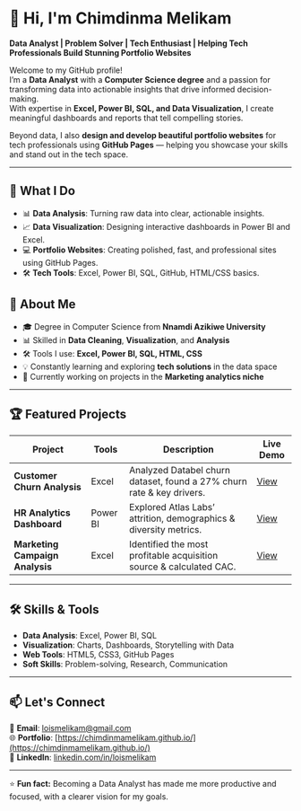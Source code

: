 # 👋 Hi, I'm Chimdinma Melikam  
**Data Analyst | Problem Solver | Tech Enthusiast | Helping Tech Professionals Build Stunning Portfolio Websites**

Welcome to my GitHub profile!  
I’m a **Data Analyst** with a **Computer Science degree** and a passion for transforming data into actionable insights that drive informed decision-making.  
With expertise in **Excel, Power BI, SQL, and Data Visualization**, I create meaningful dashboards and reports that tell compelling stories.  

Beyond data, I also **design and develop beautiful portfolio websites** for tech professionals using **GitHub Pages** — helping you showcase your skills and stand out in the tech space.


---
## 🌟 What I Do
- 📊 **Data Analysis**: Turning raw data into clear, actionable insights.
- 📈 **Data Visualization**: Designing interactive dashboards in Power BI and Excel.
- 💻 **Portfolio Websites**: Creating polished, fast, and professional sites using GitHub Pages.
- 🛠 **Tech Tools**: Excel, Power BI, SQL, GitHub, HTML/CSS basics.

## 🚀 About Me
- 🎓 Degree in Computer Science from **Nnamdi Azikiwe University**  
- 📊 Skilled in **Data Cleaning**, **Visualization**, and **Analysis**  
- 🛠 Tools I use: **Excel, Power BI, SQL, HTML, CSS**  
- 💡 Constantly learning and exploring **tech solutions** in the data space  
- 🌱 Currently working on projects in the **Marketing analytics niche**  

---

## 🏆 Featured Projects
| Project | Tools | Description | Live Demo |
|---------|-------|-------------|-----------|
| **Customer Churn Analysis** | Excel | Analyzed Databel churn dataset, found a 27% churn rate & key drivers. | [View](https://www.loismelikam.online/) |
| **HR Analytics Dashboard** | Power BI | Explored Atlas Labs’ attrition, demographics & diversity metrics. | [View](https://www.loismelikam.online/) |
| **Marketing Campaign Analysis** | Excel | Identified the most profitable acquisition source & calculated CAC. | [View](https://www.loismelikam.online/) |

---

## 🛠 Skills & Tools
- **Data Analysis**: Excel, Power BI, SQL  
- **Visualization**: Charts, Dashboards, Storytelling with Data  
- **Web Tools**: HTML5, CSS3, GitHub Pages  
- **Soft Skills**: Problem-solving, Research, Communication  

---

## 📫 Let's Connect
📧 **Email**: [loismelikam@gmail.com](mailto:loismelikam@gmail.com)  
🌐 **Portfolio**: [https://chimdinmamelikam.github.io/](https://chimdinmamelikam.github.io/)  
💼 **LinkedIn**: [linkedin.com/in/loismelikam](https://www.linkedin.com/in/loismelikam)  

---

⭐ **Fun fact:** Becoming a Data Analyst has made me more productive and focused, with a clearer vision for my goals.
